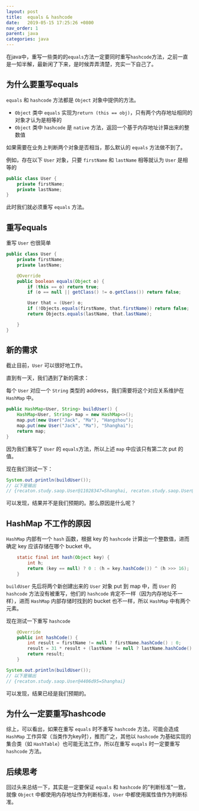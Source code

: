 ```yaml
---
layout: post
title:  equals & hashcode
date:   2019-05-15 17:25:26 +0800
nav_order: 1
parent: java
categories: java
---
```


在java中，重写一些类的的```equals```方法一定要同时重写```hashcode```方法，之前一直是一知半解，最新闲了下来，是时候弄弄清楚，充实一下自己了。

## 为什么要重写equals
```equals``` 和 ```hashcode``` 方法都是 ```Object``` 对象中提供的方法。
* ```Object``` 类中 ```equals``` 实现为```return (this == obj)```，只有两个内存地址相同的对象才认为是相等的
* ```Object``` 类中 ```hashcode``` 是 ```native``` 方法，返回一个基于内存地址计算出来的整数值

如果需要在业务上判断两个对象是否相当，那么默认的 ```equals``` 方法做不到了。

例如，存在以下 ```User``` 对象，只要 ```firstName``` 和 ```lastName``` 相等就认为 ```User``` 是相等的
```java
public class User {
    private firstName;
    private lastName;
}
```

此时我们就必须重写 ```equals``` 方法。

## 重写equals
重写 ```User``` 也很简单
```java
public class User {
    private firstName;
    private lastName;

    @Override
    public boolean equals(Object o) {
        if (this == o) return true;
        if (o == null || getClass() != o.getClass()) return false;

        User that = (User) o;
        if (!Objects.equals(firstName, that.firstName)) return false;
        return Objects.equals(lastName, that.lastName);

    }
}
```

## 新的需求
截止目前，```User``` 可以很好地工作。

直到有一天，我们遇到了新的需求：

每个 ```User``` 对应一个 ```String``` 类型的 address，我们需要将这个对应关系维护在 ```HashMap``` 中。
```java
public HashMap<User, String> buildUser() {
    HashMap<User, String> map = new HashMap<>();
    map.put(new User("Jack", "Ma"), "Hangzhou");
    map.put(new User("Jack", "Ma"), "Shanghai");
    return map;
} 
```

因为我们重写了 ```User``` 的 ```equals```方法，所以上述 ```map``` 中应该只有第二次 put 的值。

现在我们测试一下：
```java
System.out.println(buildUser());
// 以下是输出
// {recaton.study.saop.User@11028347=Shanghai, recaton.study.saop.User@707f7052=Hangzhou}
```

可以发现，结果并不是我们预期的。那么原因是什么呢？

## HashMap 不工作的原因
```HashMap``` 内部有一个 ```hash``` 函数，根据 key 的 ```hashcode``` 计算出一个整数值，进而确定 key 应该存储在哪个 bucket 中。
```java
    static final int hash(Object key) {
        int h;
        return (key == null) ? 0 : (h = key.hashCode()) ^ (h >>> 16);
    }
```

```buildUser``` 先后将两个新创建出来的 ```User``` 对象 put 到 map 中，而 ```User``` 的 ```hashcode``` 方法没有被重写，他们的 ```hashcode``` 肯定不一样（因为内存地址不一样），进而 ```HashMap``` 内部存储时找到的 bucket 也不一样，所以 ```HashMap``` 中有两个元素。

现在测试一下重写 ```hashcode```
```java
    @Override
    public int hashCode() {
        int result = firstName != null ? firstName.hashCode() : 0;
        result = 31 * result + (lastName != null ? lastName.hashCode() : 0);
        return result;
    }
```
```java
System.out.println(buildUser());
// 以下是输出
// {recaton.study.saop.User@4406d95=Shanghai}
```
可以发现，结果已经是我们预期的。

## 为什么一定要重写hashcode
综上，可以看出，如果在重写 ```equals``` 时不重写 ```hashcode``` 方法，可能会造成 ```HashMap``` 工作异常（当类作为key时），推而广之，其他以 ```hashcode``` 为基础实现的集合类（如 ```HashTable```）也可能无法工作，所以在重写 ```euqals``` 时一定要重写 ```hashcode``` 方法。

## 后续思考
回过头来总结一下，其实是一定要保证 ```equals``` 和 ```hashcode``` 的"判断标准"一致，就像 ```Object``` 中都使用内存地址作为判断标准，```User``` 中都使用属性值作为判断标准。